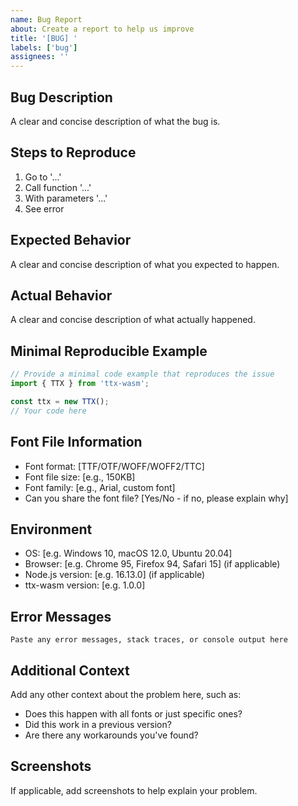 ```yaml
---
name: Bug Report
about: Create a report to help us improve
title: '[BUG] '
labels: ['bug']
assignees: ''
---
```


## Bug Description
A clear and concise description of what the bug is.

## Steps to Reproduce
1. Go to '...'
2. Call function '...'
3. With parameters '...'
4. See error

## Expected Behavior
A clear and concise description of what you expected to happen.

## Actual Behavior
A clear and concise description of what actually happened.

## Minimal Reproducible Example
```javascript
// Provide a minimal code example that reproduces the issue
import { TTX } from 'ttx-wasm';

const ttx = new TTX();
// Your code here
```

## Font File Information
- Font format: [TTF/OTF/WOFF/WOFF2/TTC]
- Font file size: [e.g., 150KB]
- Font family: [e.g., Arial, custom font]
- Can you share the font file? [Yes/No - if no, please explain why]

## Environment
- OS: [e.g. Windows 10, macOS 12.0, Ubuntu 20.04]
- Browser: [e.g. Chrome 95, Firefox 94, Safari 15] (if applicable)
- Node.js version: [e.g. 16.13.0] (if applicable)
- ttx-wasm version: [e.g. 1.0.0]

## Error Messages
```
Paste any error messages, stack traces, or console output here
```

## Additional Context
Add any other context about the problem here, such as:
- Does this happen with all fonts or just specific ones?
- Did this work in a previous version?
- Are there any workarounds you've found?

## Screenshots
If applicable, add screenshots to help explain your problem.

